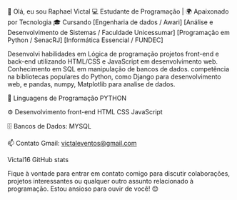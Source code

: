 👋 Olá, eu sou Raphael Victal
💻 Estudante de Programação | 🌍 Apaixonado por Tecnologia
🎓 Cursando [Engenharia de dados  / Awari] [Análise e Desenvolvimento de Sistemas  / Faculdade Unicessumar] [Programação em Python  /  SenacRJ] [Informática Essencial  /  FUNDEC]

Desenvolvi habilidades em Lógica de programação
projetos front-end e back-end utilizando HTML/CSS e JavaScript em desenvolvimento web.
Conhecimento em SQL em manipulação de bancos de dados.
competência na bibliotecas populares do Python, como Django para desenvolvimento web, e
pandas, numpy, Matplotlib para analise de dados.
 
🚀 Linguagens de Programação
PYTHON

⚙️ Desenvolvimento front-end
HTML
CSS
JavaScript

🗄️ Bancos de Dados:
MYSQL

📫 Contato
Gmail: victaleventos@gmail.com


Victal16 GitHub stats

Fique à vontade para entrar em contato comigo para discutir colaborações, projetos interessantes ou qualquer outro assunto relacionado à programação. Estou ansioso para ouvir de você! 😊
